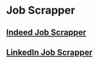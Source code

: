 # Job Scrapper
## [Indeed Job Scrapper](https://github.com/LinqingZ/JobScrapper/blob/main/IndeedJobScrapper.py)
## [LinkedIn Job Scrapper](https://github.com/LinqingZ/JobScrapper/blob/main/LinkedInJobScrapper.py)
